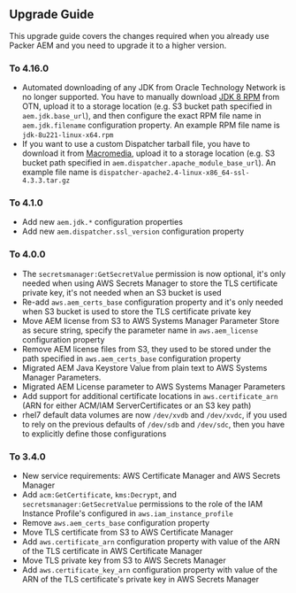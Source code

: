 Upgrade Guide
-------------

This upgrade guide covers the changes required when you already use Packer AEM and you need to upgrade it to a higher version.

### To 4.16.0

* Automated downloading of any JDK from Oracle Technology Network is no longer supported. You have to manually download [JDK 8 RPM](https://www.oracle.com/technetwork/java/javase/downloads/jdk8-downloads-2133151.html) from OTN, upload it to a storage location (e.g. S3 bucket path specified in `aem.jdk.base_url`), and then configure the exact RPM file name in `aem.jdk.filename` configuration property. An example RPM file name is `jdk-8u221-linux-x64.rpm`
* If you want to use a custom Dispatcher tarball file, you have to download it from [Macromedia](http://download.macromedia.com/dispatcher/download), upload it to a storage location (e.g. S3 bucket path specified in `aem.dispatcher.apache_module_base_url`). An example file name is `dispatcher-apache2.4-linux-x86_64-ssl-4.3.3.tar.gz`

### To 4.1.0

* Add new `aem.jdk.*` configuration properties
* Add new `aem.dispatcher.ssl_version` configuration property

### To 4.0.0

* The `secretsmanager:GetSecretValue` permission is now optional, it's only needed when using AWS Secrets Manager to store the TLS certificate private key, it's not needed when an S3 bucket is used
* Re-add `aws.aem_certs_base` configuration property and it's only needed when S3 bucket is used to store the TLS certificate private key
* Move AEM license from S3 to AWS Systems Manager Parameter Store as secure string, specify the parameter name in `aws.aem_license` configuration property
* Remove AEM license files from S3, they used to be stored under the path specified in `aws.aem_certs_base` configuration property
* Migrated AEM Java Keystore Value from plain text to AWS Systems Manager Parameters.
* Migrated AEM License parameter to AWS Systems Manager Parameters
* Add support for additional certificate locations in `aws.certificate_arn` (ARN for either ACM/IAM ServerCertificates or an S3 key path)
* rhel7 default data volumes are now `/dev/xvdb` and `/dev/xvdc`, if you used to rely on the previous defaults of `/dev/sdb` and `/dev/sdc`, then you have to explicitly define those configurations

### To 3.4.0

* New service requirements: AWS Certificate Manager and AWS Secrets Manager
* Add `acm:GetCertificate`, `kms:Decrypt`, and `secretsmanager:GetSecretValue` permissions to the role of the IAM Instance Profile's configured in `aws.iam_instance_profile`
* Remove `aws.aem_certs_base` configuration property
* Move TLS certificate from S3 to AWS Certificate Manager
* Add `aws.certificate_arn` configuration property with value of the ARN of the TLS certificate in AWS Certificate Manager
* Move TLS private key from S3 to AWS Secrets Manager
* Add `aws.certificate_key_arn` configuration property with value of the ARN of the TLS certificate's private key in AWS Secrets Manager

